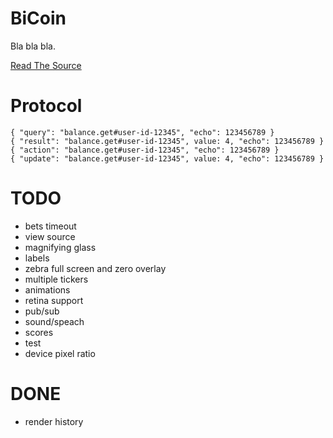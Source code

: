 # BiCoin

Bla bla bla.

[Read The Source](https://tzador.github.io/bicoin.link)

# Protocol

    { "query": "balance.get#user-id-12345", "echo": 123456789 }
    { "result": "balance.get#user-id-12345", value: 4, "echo": 123456789 }
    { "action": "balance.get#user-id-12345", "echo": 123456789 }
    { "update": "balance.get#user-id-12345", value: 4, "echo": 123456789 }

# TODO

- bets timeout
- view source
- magnifying glass
- labels
- zebra full screen and zero overlay
- multiple tickers
- animations
- retina support
- pub/sub
- sound/speach
- scores
- test
- device pixel ratio

# DONE

- render history
